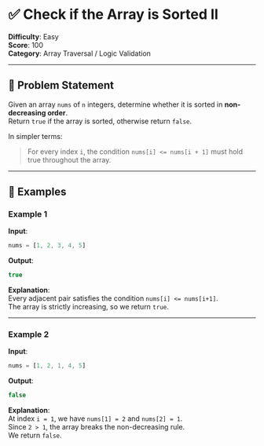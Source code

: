 # **✅ Check if the Array is Sorted II**

**Difficulty**: Easy  
**Score**: 100  
**Category**: Array Traversal / Logic Validation  

---

## **🧩 Problem Statement**

Given an array `nums` of `n` integers, determine whether it is sorted in **non-decreasing order**.  
Return `true` if the array is sorted, otherwise return `false`.

In simpler terms:  
> For every index `i`, the condition `nums[i] <= nums[i + 1]` must hold true throughout the array.

---

## **📘 Examples**

### **Example 1**
**Input**:  
```js
nums = [1, 2, 3, 4, 5]
```

**Output**:  
```js
true
```

**Explanation**:  
Every adjacent pair satisfies the condition `nums[i] <= nums[i+1]`.  
The array is strictly increasing, so we return `true`.

---

### **Example 2**
**Input**:  
```js
nums = [1, 2, 1, 4, 5]
```

**Output**:  
```js
false
```

**Explanation**:  
At index `i = 1`, we have `nums[1] = 2` and `nums[2] = 1`.  
Since `2 > 1`, the array breaks the non-decreasing rule.  
We return `false`.